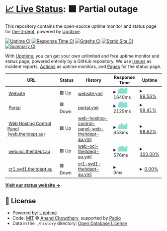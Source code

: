 # [📈 Live Status](https://status.theitdept.au): <!--live status--> **🟧 Partial outage**

This repository contains the open-source uptime monitor and status page for [the-it-dept](https://status.theitdept.au), powered by [Upptime](https://github.com/upptime/upptime).

[![Uptime CI](https://github.com/the-it-dept/status.theitdept.au/workflows/Uptime%20CI/badge.svg)](https://github.com/the-it-dept/status.theitdept.au/actions?query=workflow%3A%22Uptime+CI%22)
[![Response Time CI](https://github.com/the-it-dept/status.theitdept.au/workflows/Response%20Time%20CI/badge.svg)](https://github.com/the-it-dept/status.theitdept.au/actions?query=workflow%3A%22Response+Time+CI%22)
[![Graphs CI](https://github.com/the-it-dept/status.theitdept.au/workflows/Graphs%20CI/badge.svg)](https://github.com/the-it-dept/status.theitdept.au/actions?query=workflow%3A%22Graphs+CI%22)
[![Static Site CI](https://github.com/the-it-dept/status.theitdept.au/workflows/Static%20Site%20CI/badge.svg)](https://github.com/the-it-dept/status.theitdept.au/actions?query=workflow%3A%22Static+Site+CI%22)
[![Summary CI](https://github.com/the-it-dept/status.theitdept.au/workflows/Summary%20CI/badge.svg)](https://github.com/the-it-dept/status.theitdept.au/actions?query=workflow%3A%22Summary+CI%22)

With [Upptime](https://upptime.js.org), you can get your own unlimited and free uptime monitor and status page, powered entirely by a GitHub repository. We use [Issues](https://github.com/the-it-dept/status.theitdept.au/issues) as incident reports, [Actions](https://github.com/the-it-dept/status.theitdept.au/actions) as uptime monitors, and [Pages](https://status.theitdept.au) for the status page.

<!--start: status pages-->
<!-- This summary is generated by Upptime (https://github.com/upptime/upptime) -->
<!-- Do not edit this manually, your changes will be overwritten -->
<!-- prettier-ignore -->
| URL | Status | History | Response Time | Uptime |
| --- | ------ | ------- | ------------- | ------ |
| <img alt="" src="https://icons.duckduckgo.com/ip3/theitdept.au.ico" height="13"> [Website](https://theitdept.au) | 🟩 Up | [website.yml](https://github.com/The-IT-Dept/status.theitdept.au/commits/HEAD/history/website.yml) | <details><summary><img alt="Response time graph" src="./graphs/website/response-time-week.png" height="20"> 1640ms</summary><br><a href="https://status.theitdept.au/history/website"><img alt="Response time 1640" src="https://img.shields.io/endpoint?url=https%3A%2F%2Fraw.githubusercontent.com%2FThe-IT-Dept%2Fstatus.theitdept.au%2FHEAD%2Fapi%2Fwebsite%2Fresponse-time.json"></a><br><a href="https://status.theitdept.au/history/website"><img alt="24-hour response time 1735" src="https://img.shields.io/endpoint?url=https%3A%2F%2Fraw.githubusercontent.com%2FThe-IT-Dept%2Fstatus.theitdept.au%2FHEAD%2Fapi%2Fwebsite%2Fresponse-time-day.json"></a><br><a href="https://status.theitdept.au/history/website"><img alt="7-day response time 1640" src="https://img.shields.io/endpoint?url=https%3A%2F%2Fraw.githubusercontent.com%2FThe-IT-Dept%2Fstatus.theitdept.au%2FHEAD%2Fapi%2Fwebsite%2Fresponse-time-week.json"></a><br><a href="https://status.theitdept.au/history/website"><img alt="30-day response time 1640" src="https://img.shields.io/endpoint?url=https%3A%2F%2Fraw.githubusercontent.com%2FThe-IT-Dept%2Fstatus.theitdept.au%2FHEAD%2Fapi%2Fwebsite%2Fresponse-time-month.json"></a><br><a href="https://status.theitdept.au/history/website"><img alt="1-year response time 1640" src="https://img.shields.io/endpoint?url=https%3A%2F%2Fraw.githubusercontent.com%2FThe-IT-Dept%2Fstatus.theitdept.au%2FHEAD%2Fapi%2Fwebsite%2Fresponse-time-year.json"></a></details> | <details><summary><a href="https://status.theitdept.au/history/website">99.56%</a></summary><a href="https://status.theitdept.au/history/website"><img alt="All-time uptime 99.56%" src="https://img.shields.io/endpoint?url=https%3A%2F%2Fraw.githubusercontent.com%2FThe-IT-Dept%2Fstatus.theitdept.au%2FHEAD%2Fapi%2Fwebsite%2Fuptime.json"></a><br><a href="https://status.theitdept.au/history/website"><img alt="24-hour uptime 99.15%" src="https://img.shields.io/endpoint?url=https%3A%2F%2Fraw.githubusercontent.com%2FThe-IT-Dept%2Fstatus.theitdept.au%2FHEAD%2Fapi%2Fwebsite%2Fuptime-day.json"></a><br><a href="https://status.theitdept.au/history/website"><img alt="7-day uptime 99.56%" src="https://img.shields.io/endpoint?url=https%3A%2F%2Fraw.githubusercontent.com%2FThe-IT-Dept%2Fstatus.theitdept.au%2FHEAD%2Fapi%2Fwebsite%2Fuptime-week.json"></a><br><a href="https://status.theitdept.au/history/website"><img alt="30-day uptime 99.56%" src="https://img.shields.io/endpoint?url=https%3A%2F%2Fraw.githubusercontent.com%2FThe-IT-Dept%2Fstatus.theitdept.au%2FHEAD%2Fapi%2Fwebsite%2Fuptime-month.json"></a><br><a href="https://status.theitdept.au/history/website"><img alt="1-year uptime 99.56%" src="https://img.shields.io/endpoint?url=https%3A%2F%2Fraw.githubusercontent.com%2FThe-IT-Dept%2Fstatus.theitdept.au%2FHEAD%2Fapi%2Fwebsite%2Fuptime-year.json"></a></details>
| <img alt="" src="https://icons.duckduckgo.com/ip3/portal.theitdept.au.ico" height="13"> [Portal](https://portal.theitdept.au) | 🟥 Down | [portal.yml](https://github.com/The-IT-Dept/status.theitdept.au/commits/HEAD/history/portal.yml) | <details><summary><img alt="Response time graph" src="./graphs/portal/response-time-week.png" height="20"> 2129ms</summary><br><a href="https://status.theitdept.au/history/portal"><img alt="Response time 2129" src="https://img.shields.io/endpoint?url=https%3A%2F%2Fraw.githubusercontent.com%2FThe-IT-Dept%2Fstatus.theitdept.au%2FHEAD%2Fapi%2Fportal%2Fresponse-time.json"></a><br><a href="https://status.theitdept.au/history/portal"><img alt="24-hour response time 2132" src="https://img.shields.io/endpoint?url=https%3A%2F%2Fraw.githubusercontent.com%2FThe-IT-Dept%2Fstatus.theitdept.au%2FHEAD%2Fapi%2Fportal%2Fresponse-time-day.json"></a><br><a href="https://status.theitdept.au/history/portal"><img alt="7-day response time 2129" src="https://img.shields.io/endpoint?url=https%3A%2F%2Fraw.githubusercontent.com%2FThe-IT-Dept%2Fstatus.theitdept.au%2FHEAD%2Fapi%2Fportal%2Fresponse-time-week.json"></a><br><a href="https://status.theitdept.au/history/portal"><img alt="30-day response time 2129" src="https://img.shields.io/endpoint?url=https%3A%2F%2Fraw.githubusercontent.com%2FThe-IT-Dept%2Fstatus.theitdept.au%2FHEAD%2Fapi%2Fportal%2Fresponse-time-month.json"></a><br><a href="https://status.theitdept.au/history/portal"><img alt="1-year response time 2129" src="https://img.shields.io/endpoint?url=https%3A%2F%2Fraw.githubusercontent.com%2FThe-IT-Dept%2Fstatus.theitdept.au%2FHEAD%2Fapi%2Fportal%2Fresponse-time-year.json"></a></details> | <details><summary><a href="https://status.theitdept.au/history/portal">99.41%</a></summary><a href="https://status.theitdept.au/history/portal"><img alt="All-time uptime 99.41%" src="https://img.shields.io/endpoint?url=https%3A%2F%2Fraw.githubusercontent.com%2FThe-IT-Dept%2Fstatus.theitdept.au%2FHEAD%2Fapi%2Fportal%2Fuptime.json"></a><br><a href="https://status.theitdept.au/history/portal"><img alt="24-hour uptime 99.06%" src="https://img.shields.io/endpoint?url=https%3A%2F%2Fraw.githubusercontent.com%2FThe-IT-Dept%2Fstatus.theitdept.au%2FHEAD%2Fapi%2Fportal%2Fuptime-day.json"></a><br><a href="https://status.theitdept.au/history/portal"><img alt="7-day uptime 99.41%" src="https://img.shields.io/endpoint?url=https%3A%2F%2Fraw.githubusercontent.com%2FThe-IT-Dept%2Fstatus.theitdept.au%2FHEAD%2Fapi%2Fportal%2Fuptime-week.json"></a><br><a href="https://status.theitdept.au/history/portal"><img alt="30-day uptime 99.41%" src="https://img.shields.io/endpoint?url=https%3A%2F%2Fraw.githubusercontent.com%2FThe-IT-Dept%2Fstatus.theitdept.au%2FHEAD%2Fapi%2Fportal%2Fuptime-month.json"></a><br><a href="https://status.theitdept.au/history/portal"><img alt="1-year uptime 99.41%" src="https://img.shields.io/endpoint?url=https%3A%2F%2Fraw.githubusercontent.com%2FThe-IT-Dept%2Fstatus.theitdept.au%2FHEAD%2Fapi%2Fportal%2Fuptime-year.json"></a></details>
| <img alt="" src="https://icons.duckduckgo.com/ip3/web.theitdept.au.ico" height="13"> [Web Hosting Control Panel (web.theitdept.au)](https://web.theitdept.au) | 🟩 Up | [web-hosting-control-panel-web-theitdept-au.yml](https://github.com/The-IT-Dept/status.theitdept.au/commits/HEAD/history/web-hosting-control-panel-web-theitdept-au.yml) | <details><summary><img alt="Response time graph" src="./graphs/web-hosting-control-panel-web-theitdept-au/response-time-week.png" height="20"> 653ms</summary><br><a href="https://status.theitdept.au/history/web-hosting-control-panel-web-theitdept-au"><img alt="Response time 653" src="https://img.shields.io/endpoint?url=https%3A%2F%2Fraw.githubusercontent.com%2FThe-IT-Dept%2Fstatus.theitdept.au%2FHEAD%2Fapi%2Fweb-hosting-control-panel-web-theitdept-au%2Fresponse-time.json"></a><br><a href="https://status.theitdept.au/history/web-hosting-control-panel-web-theitdept-au"><img alt="24-hour response time 605" src="https://img.shields.io/endpoint?url=https%3A%2F%2Fraw.githubusercontent.com%2FThe-IT-Dept%2Fstatus.theitdept.au%2FHEAD%2Fapi%2Fweb-hosting-control-panel-web-theitdept-au%2Fresponse-time-day.json"></a><br><a href="https://status.theitdept.au/history/web-hosting-control-panel-web-theitdept-au"><img alt="7-day response time 653" src="https://img.shields.io/endpoint?url=https%3A%2F%2Fraw.githubusercontent.com%2FThe-IT-Dept%2Fstatus.theitdept.au%2FHEAD%2Fapi%2Fweb-hosting-control-panel-web-theitdept-au%2Fresponse-time-week.json"></a><br><a href="https://status.theitdept.au/history/web-hosting-control-panel-web-theitdept-au"><img alt="30-day response time 653" src="https://img.shields.io/endpoint?url=https%3A%2F%2Fraw.githubusercontent.com%2FThe-IT-Dept%2Fstatus.theitdept.au%2FHEAD%2Fapi%2Fweb-hosting-control-panel-web-theitdept-au%2Fresponse-time-month.json"></a><br><a href="https://status.theitdept.au/history/web-hosting-control-panel-web-theitdept-au"><img alt="1-year response time 653" src="https://img.shields.io/endpoint?url=https%3A%2F%2Fraw.githubusercontent.com%2FThe-IT-Dept%2Fstatus.theitdept.au%2FHEAD%2Fapi%2Fweb-hosting-control-panel-web-theitdept-au%2Fresponse-time-year.json"></a></details> | <details><summary><a href="https://status.theitdept.au/history/web-hosting-control-panel-web-theitdept-au">98.62%</a></summary><a href="https://status.theitdept.au/history/web-hosting-control-panel-web-theitdept-au"><img alt="All-time uptime 98.62%" src="https://img.shields.io/endpoint?url=https%3A%2F%2Fraw.githubusercontent.com%2FThe-IT-Dept%2Fstatus.theitdept.au%2FHEAD%2Fapi%2Fweb-hosting-control-panel-web-theitdept-au%2Fuptime.json"></a><br><a href="https://status.theitdept.au/history/web-hosting-control-panel-web-theitdept-au"><img alt="24-hour uptime 100.00%" src="https://img.shields.io/endpoint?url=https%3A%2F%2Fraw.githubusercontent.com%2FThe-IT-Dept%2Fstatus.theitdept.au%2FHEAD%2Fapi%2Fweb-hosting-control-panel-web-theitdept-au%2Fuptime-day.json"></a><br><a href="https://status.theitdept.au/history/web-hosting-control-panel-web-theitdept-au"><img alt="7-day uptime 98.62%" src="https://img.shields.io/endpoint?url=https%3A%2F%2Fraw.githubusercontent.com%2FThe-IT-Dept%2Fstatus.theitdept.au%2FHEAD%2Fapi%2Fweb-hosting-control-panel-web-theitdept-au%2Fuptime-week.json"></a><br><a href="https://status.theitdept.au/history/web-hosting-control-panel-web-theitdept-au"><img alt="30-day uptime 98.62%" src="https://img.shields.io/endpoint?url=https%3A%2F%2Fraw.githubusercontent.com%2FThe-IT-Dept%2Fstatus.theitdept.au%2FHEAD%2Fapi%2Fweb-hosting-control-panel-web-theitdept-au%2Fuptime-month.json"></a><br><a href="https://status.theitdept.au/history/web-hosting-control-panel-web-theitdept-au"><img alt="1-year uptime 98.62%" src="https://img.shields.io/endpoint?url=https%3A%2F%2Fraw.githubusercontent.com%2FThe-IT-Dept%2Fstatus.theitdept.au%2FHEAD%2Fapi%2Fweb-hosting-control-panel-web-theitdept-au%2Fuptime-year.json"></a></details>
| <img alt="" src="https://icons.duckduckgo.com/ip3/web.oci.theitdept.au.ico" height="13"> [web.oci.theitdept.au](https://web.oci.theitdept.au) | 🟩 Up | [web-oci-theitdept-au.yml](https://github.com/The-IT-Dept/status.theitdept.au/commits/HEAD/history/web-oci-theitdept-au.yml) | <details><summary><img alt="Response time graph" src="./graphs/web-oci-theitdept-au/response-time-week.png" height="20"> 576ms</summary><br><a href="https://status.theitdept.au/history/web-oci-theitdept-au"><img alt="Response time 576" src="https://img.shields.io/endpoint?url=https%3A%2F%2Fraw.githubusercontent.com%2FThe-IT-Dept%2Fstatus.theitdept.au%2FHEAD%2Fapi%2Fweb-oci-theitdept-au%2Fresponse-time.json"></a><br><a href="https://status.theitdept.au/history/web-oci-theitdept-au"><img alt="24-hour response time 600" src="https://img.shields.io/endpoint?url=https%3A%2F%2Fraw.githubusercontent.com%2FThe-IT-Dept%2Fstatus.theitdept.au%2FHEAD%2Fapi%2Fweb-oci-theitdept-au%2Fresponse-time-day.json"></a><br><a href="https://status.theitdept.au/history/web-oci-theitdept-au"><img alt="7-day response time 576" src="https://img.shields.io/endpoint?url=https%3A%2F%2Fraw.githubusercontent.com%2FThe-IT-Dept%2Fstatus.theitdept.au%2FHEAD%2Fapi%2Fweb-oci-theitdept-au%2Fresponse-time-week.json"></a><br><a href="https://status.theitdept.au/history/web-oci-theitdept-au"><img alt="30-day response time 576" src="https://img.shields.io/endpoint?url=https%3A%2F%2Fraw.githubusercontent.com%2FThe-IT-Dept%2Fstatus.theitdept.au%2FHEAD%2Fapi%2Fweb-oci-theitdept-au%2Fresponse-time-month.json"></a><br><a href="https://status.theitdept.au/history/web-oci-theitdept-au"><img alt="1-year response time 576" src="https://img.shields.io/endpoint?url=https%3A%2F%2Fraw.githubusercontent.com%2FThe-IT-Dept%2Fstatus.theitdept.au%2FHEAD%2Fapi%2Fweb-oci-theitdept-au%2Fresponse-time-year.json"></a></details> | <details><summary><a href="https://status.theitdept.au/history/web-oci-theitdept-au">100.00%</a></summary><a href="https://status.theitdept.au/history/web-oci-theitdept-au"><img alt="All-time uptime 100.00%" src="https://img.shields.io/endpoint?url=https%3A%2F%2Fraw.githubusercontent.com%2FThe-IT-Dept%2Fstatus.theitdept.au%2FHEAD%2Fapi%2Fweb-oci-theitdept-au%2Fuptime.json"></a><br><a href="https://status.theitdept.au/history/web-oci-theitdept-au"><img alt="24-hour uptime 100.00%" src="https://img.shields.io/endpoint?url=https%3A%2F%2Fraw.githubusercontent.com%2FThe-IT-Dept%2Fstatus.theitdept.au%2FHEAD%2Fapi%2Fweb-oci-theitdept-au%2Fuptime-day.json"></a><br><a href="https://status.theitdept.au/history/web-oci-theitdept-au"><img alt="7-day uptime 100.00%" src="https://img.shields.io/endpoint?url=https%3A%2F%2Fraw.githubusercontent.com%2FThe-IT-Dept%2Fstatus.theitdept.au%2FHEAD%2Fapi%2Fweb-oci-theitdept-au%2Fuptime-week.json"></a><br><a href="https://status.theitdept.au/history/web-oci-theitdept-au"><img alt="30-day uptime 100.00%" src="https://img.shields.io/endpoint?url=https%3A%2F%2Fraw.githubusercontent.com%2FThe-IT-Dept%2Fstatus.theitdept.au%2FHEAD%2Fapi%2Fweb-oci-theitdept-au%2Fuptime-month.json"></a><br><a href="https://status.theitdept.au/history/web-oci-theitdept-au"><img alt="1-year uptime 100.00%" src="https://img.shields.io/endpoint?url=https%3A%2F%2Fraw.githubusercontent.com%2FThe-IT-Dept%2Fstatus.theitdept.au%2FHEAD%2Fapi%2Fweb-oci-theitdept-au%2Fuptime-year.json"></a></details>
| <img alt="" src="https://icons.duckduckgo.com/ip3/null.ico" height="13"> [cr1.syd1.theitdept.au](157.20.113.255) | 🟥 Down | [cr1-syd1-theitdept-au.yml](https://github.com/The-IT-Dept/status.theitdept.au/commits/HEAD/history/cr1-syd1-theitdept-au.yml) | <details><summary><img alt="Response time graph" src="./graphs/cr1-syd1-theitdept-au/response-time-week.png" height="20"> 0ms</summary><br><a href="https://status.theitdept.au/history/cr1-syd1-theitdept-au"><img alt="Response time 0" src="https://img.shields.io/endpoint?url=https%3A%2F%2Fraw.githubusercontent.com%2FThe-IT-Dept%2Fstatus.theitdept.au%2FHEAD%2Fapi%2Fcr1-syd1-theitdept-au%2Fresponse-time.json"></a><br><a href="https://status.theitdept.au/history/cr1-syd1-theitdept-au"><img alt="24-hour response time 0" src="https://img.shields.io/endpoint?url=https%3A%2F%2Fraw.githubusercontent.com%2FThe-IT-Dept%2Fstatus.theitdept.au%2FHEAD%2Fapi%2Fcr1-syd1-theitdept-au%2Fresponse-time-day.json"></a><br><a href="https://status.theitdept.au/history/cr1-syd1-theitdept-au"><img alt="7-day response time 0" src="https://img.shields.io/endpoint?url=https%3A%2F%2Fraw.githubusercontent.com%2FThe-IT-Dept%2Fstatus.theitdept.au%2FHEAD%2Fapi%2Fcr1-syd1-theitdept-au%2Fresponse-time-week.json"></a><br><a href="https://status.theitdept.au/history/cr1-syd1-theitdept-au"><img alt="30-day response time 0" src="https://img.shields.io/endpoint?url=https%3A%2F%2Fraw.githubusercontent.com%2FThe-IT-Dept%2Fstatus.theitdept.au%2FHEAD%2Fapi%2Fcr1-syd1-theitdept-au%2Fresponse-time-month.json"></a><br><a href="https://status.theitdept.au/history/cr1-syd1-theitdept-au"><img alt="1-year response time 0" src="https://img.shields.io/endpoint?url=https%3A%2F%2Fraw.githubusercontent.com%2FThe-IT-Dept%2Fstatus.theitdept.au%2FHEAD%2Fapi%2Fcr1-syd1-theitdept-au%2Fresponse-time-year.json"></a></details> | <details><summary><a href="https://status.theitdept.au/history/cr1-syd1-theitdept-au">0.00%</a></summary><a href="https://status.theitdept.au/history/cr1-syd1-theitdept-au"><img alt="All-time uptime 0.00%" src="https://img.shields.io/endpoint?url=https%3A%2F%2Fraw.githubusercontent.com%2FThe-IT-Dept%2Fstatus.theitdept.au%2FHEAD%2Fapi%2Fcr1-syd1-theitdept-au%2Fuptime.json"></a><br><a href="https://status.theitdept.au/history/cr1-syd1-theitdept-au"><img alt="24-hour uptime 0.00%" src="https://img.shields.io/endpoint?url=https%3A%2F%2Fraw.githubusercontent.com%2FThe-IT-Dept%2Fstatus.theitdept.au%2FHEAD%2Fapi%2Fcr1-syd1-theitdept-au%2Fuptime-day.json"></a><br><a href="https://status.theitdept.au/history/cr1-syd1-theitdept-au"><img alt="7-day uptime 0.00%" src="https://img.shields.io/endpoint?url=https%3A%2F%2Fraw.githubusercontent.com%2FThe-IT-Dept%2Fstatus.theitdept.au%2FHEAD%2Fapi%2Fcr1-syd1-theitdept-au%2Fuptime-week.json"></a><br><a href="https://status.theitdept.au/history/cr1-syd1-theitdept-au"><img alt="30-day uptime 0.00%" src="https://img.shields.io/endpoint?url=https%3A%2F%2Fraw.githubusercontent.com%2FThe-IT-Dept%2Fstatus.theitdept.au%2FHEAD%2Fapi%2Fcr1-syd1-theitdept-au%2Fuptime-month.json"></a><br><a href="https://status.theitdept.au/history/cr1-syd1-theitdept-au"><img alt="1-year uptime 0.00%" src="https://img.shields.io/endpoint?url=https%3A%2F%2Fraw.githubusercontent.com%2FThe-IT-Dept%2Fstatus.theitdept.au%2FHEAD%2Fapi%2Fcr1-syd1-theitdept-au%2Fuptime-year.json"></a></details>

<!--end: status pages-->

[**Visit our status website →**](https://status.theitdept.au)

## 📄 License

- Powered by: [Upptime](https://github.com/upptime/upptime)
- Code: [MIT](./LICENSE) © [Anand Chowdhary](https://anandchowdhary.com), supported by [Pabio](https://pabio.com)
- Data in the `./history` directory: [Open Database License](https://opendatacommons.org/licenses/odbl/1-0/)
